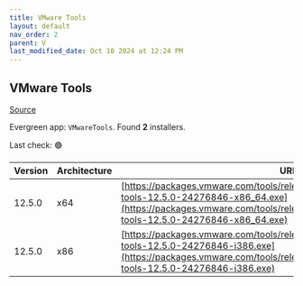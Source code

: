 ```yaml
---
title: VMware Tools
layout: default
nav_order: 2
parent: V
last_modified_date: Oct 10 2024 at 12:24 PM
---
```


## VMware Tools

[Source](https://docs.vmware.com/en/VMware-Tools/index.html)

Evergreen app: `VMwareTools`. Found **2** installers.

Last check: 🟢

| Version | Architecture | URI                                                                                                                                                                                                            |
| ------- | ------------ | -------------------------------------------------------------------------------------------------------------------------------------------------------------------------------------------------------------- |
| 12.5.0  | x64          | [https://packages.vmware.com/tools/releases/12.5.0/windows/x64/VMware-tools-12.5.0-24276846-x86_64.exe](https://packages.vmware.com/tools/releases/12.5.0/windows/x64/VMware-tools-12.5.0-24276846-x86_64.exe) |
| 12.5.0  | x86          | [https://packages.vmware.com/tools/releases/12.5.0/windows/x86/VMware-tools-12.5.0-24276846-i386.exe](https://packages.vmware.com/tools/releases/12.5.0/windows/x86/VMware-tools-12.5.0-24276846-i386.exe)     |
